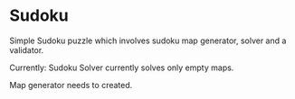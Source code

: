 Sudoku
=============

Simple Sudoku puzzle which involves sudoku map generator, solver and a validator.


Currently: 
Sudoku Solver currently solves only empty maps.

Map generator needs to created.

